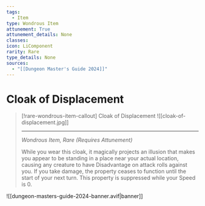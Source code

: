 ```yaml
---
tags:
  - Item
type: Wondrous Item
attunement: True
attunement_details: None
classes:
icon: LiComponent
rarity: Rare
type_details: None
sources:
  - "[[Dungeon Master's Guide 2024]]"
---
```


# Cloak of Displacement

>[!rare-wondrous-item-callout] Cloak of Displacement
>![[cloak-of-displacement.jpg]]
>
>---
>_Wondrous Item, Rare (Requires Attunement)_
>
>While you wear this cloak, it magically projects an illusion that makes you appear to be standing in a place near your actual location, causing any creature to have Disadvantage on attack rolls against you. If you take damage, the property ceases to function until the start of your next turn. This property is suppressed while your Speed is 0.
>


![[dungeon-masters-guide-2024-banner.avif|banner]]

